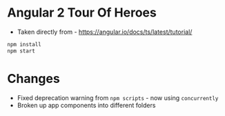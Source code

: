 Angular 2 Tour Of Heroes
========================

* Taken directly from - https://angular.io/docs/ts/latest/tutorial/

````bash
npm install
npm start
````

Changes
=======
* Fixed deprecation warning from `npm scripts` - now using `concurrently`
* Broken up app components into different folders

